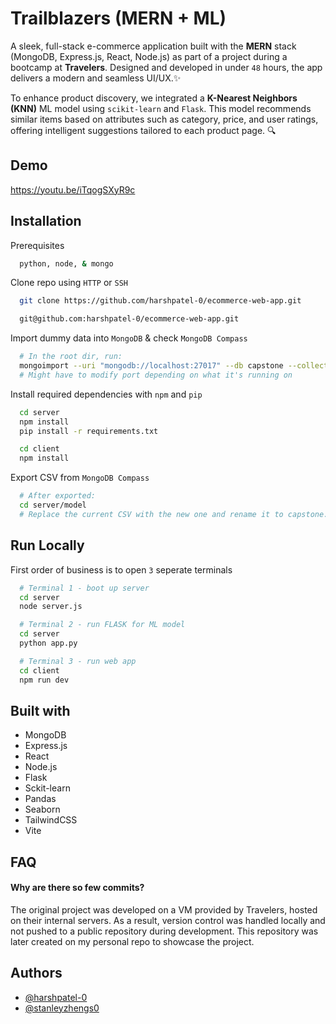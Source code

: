 
# Trailblazers (MERN + ML)

A sleek, full-stack e-commerce application built with the **MERN** stack (MongoDB, Express.js, React, Node.js) as part of a project during a bootcamp at **Travelers**. Designed and developed in under `48` hours, the app delivers a modern and seamless UI/UX.✨

To enhance product discovery, we integrated a **K-Nearest Neighbors (KNN)** ML model using `scikit-learn` and `Flask`. This model recommends similar items based on attributes such as category, price, and user ratings, offering intelligent suggestions tailored to each product page. 🔍


## Demo

https://youtu.be/iTqogSXyR9c

## Installation

Prerequisites
```bash
  python, node, & mongo
```

Clone repo using `HTTP` or `SSH`

```bash
  git clone https://github.com/harshpatel-0/ecommerce-web-app.git
```
```bash
  git@github.com:harshpatel-0/ecommerce-web-app.git
```
Import dummy data into `MongoDB` & check `MongoDB Compass`
```bash
  # In the root dir, run:
  mongoimport --uri "mongodb://localhost:27017" --db capstone --collection products --type csv --headerline --file .\electronics_store_dummy_data.csv
  # Might have to modify port depending on what it's running on
```

Install required dependencies with `npm` and `pip`

```bash
  cd server
  npm install
  pip install -r requirements.txt
```
```bash
  cd client
  npm install
```

Export CSV from `MongoDB Compass`

```bash
  # After exported:
  cd server/model
  # Replace the current CSV with the new one and rename it to capstone.products.csv
```


## Run Locally

First order of business is to open `3` seperate terminals
```bash
  # Terminal 1 - boot up server
  cd server 
  node server.js 
```
```bash
  # Terminal 2 - run FLASK for ML model
  cd server 
  python app.py
```   
```bash
  # Terminal 3 - run web app
  cd client 
  npm run dev
```   

## Built with
- MongoDB
- Express.js
- React
- Node.js
- Flask
- Sckit-learn
- Pandas
- Seaborn
- TailwindCSS
- Vite

## FAQ

#### Why are there so few commits?

The original project was developed on a VM provided by Travelers, hosted on their internal servers. As a result, version control was handled locally and not pushed to a public repository during development. This repository was later created on my personal repo to showcase the project.

## Authors

- [@harshpatel-0](https://www.github.com/harshpatel-0)
- [@stanleyzhengs0](https://www.github.com/stanleyzhengs0)
